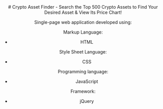 <div align=center>
# Crypto Asset Finder - Search the Top 500 Crypto Assets to Find Your Desired Asset & View Its Price Chart!

Single-page web application developed using:

Markup Language:
- HTML

Style Sheet Language:
- CSS

Programming language:
- JavaScript

Framework:
- jQuery
</div>
